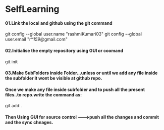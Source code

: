 # SelfLearning


#### 01.Link the local and github using the git command

git config --global user.name "rashmiKumari03"
git config --global user.email "r***15*9*@gmail.com"

#### 02.Initialise the empty repository using GUI or coomand
git init

#### 03.Make SubFolders inside Folder...unless or until we add any file inside the subfolder it wont be visible at github repo.
#### Once we make any file inside subfolder and to push all the present files..to repo.write the command as:
git add .

#### Then Using GUI for source control --->push all the changes and commit and the sync chnages.
